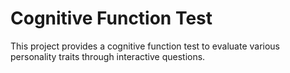 # Cognitive Function Test

This project provides a cognitive function test to evaluate various personality traits through interactive questions.
